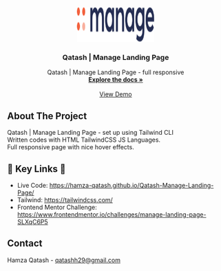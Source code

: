 <!-- PROJECT LOGO -->
<br />
<div align="center">
    <a target="_blank" href="https://hamza-qatash.github.io/Qatash-Manage-Landing-Page/">
        <img src="./img/logo.svg" alt="Logo" width="180" height="80">
    </a>
  <h3 align="center">Qatash | Manage Landing Page</h3>

  <p align="center">
    Qatash | Manage Landing Page - full responsive
    <br />
    <a href="https://github.com/Hamza-Qatash/Qatash-Manage-Landing-Page"><strong>Explore the docs »</strong></a>
    <br />
    <br />
    <a href="https://hamza-qatash.github.io/Qatash-Manage-Landing-Page/">View Demo</a>
  </p>
</div>

<!-- ABOUT THE PROJECT -->
## About The Project

 Qatash | Manage Landing Page - set up using  Tailwind CLI 
<br />
Written codes with HTML TailwindCSS JS Languages.
<br />
Full responsive page with nice hover effects.

## 🔗  Key Links 🔗
- Live Code: https://hamza-qatash.github.io/Qatash-Manage-Landing-Page/
- Tailwind: https://tailwindcss.com/
- Frontend Mentor Challenge: https://www.frontendmentor.io/challenges/manage-landing-page-SLXqC6P5

<!-- CONTACT -->
## Contact

Hamza Qatash - qatashh29@gmail.com